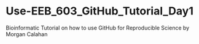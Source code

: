 # Use-EEB_603_GitHub_Tutorial_Day1
Bioinformatic Tutorial on how to use GitHub for Reproducible Science by Morgan Calahan

